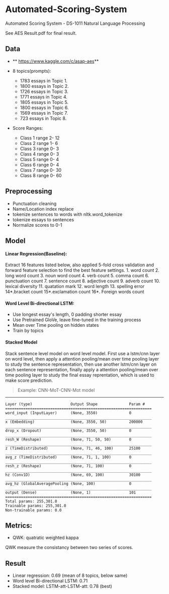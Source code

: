 # Automated-Scoring-System
Automated Scoring System - DS-1011 Natural Language Processing

See AES Result.pdf for final result.

## Data
* ** https://www.kaggle.com/c/asap-aes**

* 8 topics(prompts):
    * 1783 essays in Topic 1.
    * 1800 essays in Topic 2.
    * 1726 essays in Topic 3.
    * 1771 essays in Topic 4.
    * 1805 essays in Topic 5.
    * 1800 essays in Topic 6.
    * 1569 essays in Topic 7.
    * 723 essays in Topic 8.


* Score Ranges:
    * Class 1 range 2- 12
    * Class 2 range 1- 6
    * Class 3 range 0- 3
    * Class 4 range 0- 3
    * Class 5 range 0- 4
    * Class 6 range 0- 4
    * Class 7 range 0- 30
    * Class 8 range 0- 60
    
    
## Preprocessing

* Punctuation cleaning
* Name/Location index replace
* tokenize sentences to words with nltk.word_tokenize
* tokenize essays to sentences
* Normalize scores to 0-1


## Model

#### Linear Regression(Baseline):
Extract 16 features listed below, also applied 5-fold cross validation and forward feature selection to find the best feature settings.
    1. word count 
    2. long word count
    3. noun word count
    4. verb count
    5. comma count
    6. punctuation count
    7. sentence count
    8. adjective count
    9. adverb count
    10. lexical diversity
    11. quatation mark
    12. word length
    13. spelling error
    14*.bracket count
    15*.exclamation count
    16*. Foreign words count


#### Word Level Bi-directional LSTM:
* Use longest essay's length, 0 padding shorter essay
* Use Pretrained GloVe, leave fine-tuned in the training process
* Mean over Time pooling on hidden states
* Train by topics


#### Stacked Model
Stack sentence level model on word level model. First use a lstm/cnn layer on word level, then apply a attention pooling/mean over time pooling layer to study the sentence representation, then use another lstm/cnn layer on each sentence representation, finally apply a attention pooling/mean over time pooling layer to study the final essay reprentation, which is used to make score prediction.

> Example: CNN-MoT-CNN-Mot model
_________________________________________________________________
    Layer (type)                 Output Shape              Param #   
    =================================================================
    word_input (InputLayer)      (None, 3550)              0         
    _________________________________________________________________
    x (Embedding)                (None, 3550, 50)          200000    
    _________________________________________________________________
    drop_x (Dropout)             (None, 3550, 50)          0         
    _________________________________________________________________
    resh_W (Reshape)             (None, 71, 50, 50)        0         
    _________________________________________________________________
    z (TimeDistributed)          (None, 71, 46, 100)       25100     
    _________________________________________________________________
    avg_z (TimeDistributed)      (None, 71, 1, 100)        0         
    _________________________________________________________________
    resh_z (Reshape)             (None, 71, 100)           0         
    _________________________________________________________________
    hz (Conv1D)                  (None, 69, 100)           30100     
    _________________________________________________________________
    avg_hz (GlobalAveragePooling (None, 100)               0         
    _________________________________________________________________
    output (Dense)               (None, 1)                 101       
    =================================================================
    Total params: 255,301.0
    Trainable params: 255,301.0
    Non-trainable params: 0.0


## Metrics:
* QWK: quatratic weighted kappa

QWK measure the consistancy between two series of scores.

## Result
* Linear regression: 0.69 (mean of 8 topics, below same)
* Word level Bi-directional LSTM: 0.71
* Stacked model: LSTM-att-LSTM-att: 0.78 (best)
